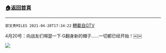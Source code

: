 ﻿###  [:house:返回首頁](https://github.com/ourhimalayas/txt)
---

`郭文贵MILES 2021-04-20T17:34:22` [轉載自GTV](https://gtv.org/web/#/UserInfo/5e596957357cc612d35a8044)

4月20号：向战友们嘚瑟一下·G翻身新的帽子……一切都已经开始！￼￼

[![](https://filegroup.gtv.org/cdn-cgi/image/width=600/https://filegroup.gtv.org/group7/web/20210420/17/34/0/74d359413420e69b3bfa1bc6524339ee.jpg)](https://filegroup.gtv.org/group7/web/20210420/17/34/0/2ed726e0db388fb33136be4fe6ccb56c.mp4)